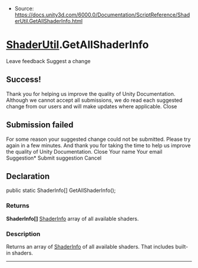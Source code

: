 * Source: https://docs.unity3d.com/6000.0/Documentation/ScriptReference/ShaderUtil.GetAllShaderInfo.html

#  [ShaderUtil](https://docs.unity3d.com/6000.0/Documentation/ScriptReference/ShaderUtil.html).GetAllShaderInfo
Leave feedback
Suggest a change
## Success!
Thank you for helping us improve the quality of Unity Documentation. Although we cannot accept all submissions, we do read each suggested change from our users and will make updates where applicable.
Close
## Submission failed
For some reason your suggested change could not be submitted. Please <a>try again</a> in a few minutes. And thank you for taking the time to help us improve the quality of Unity Documentation.
Close
Your name Your email Suggestion* Submit suggestion
Cancel
## Declaration
public static ShaderInfo[] GetAllShaderInfo(); 
### Returns
**ShaderInfo[]** [ShaderInfo](https://docs.unity3d.com/6000.0/Documentation/ScriptReference/ShaderInfo.html) array of all available shaders. 
### Description
Returns an array of [ShaderInfo](https://docs.unity3d.com/6000.0/Documentation/ScriptReference/ShaderInfo.html) of all available shaders. That includes built-in shaders.
* * *
